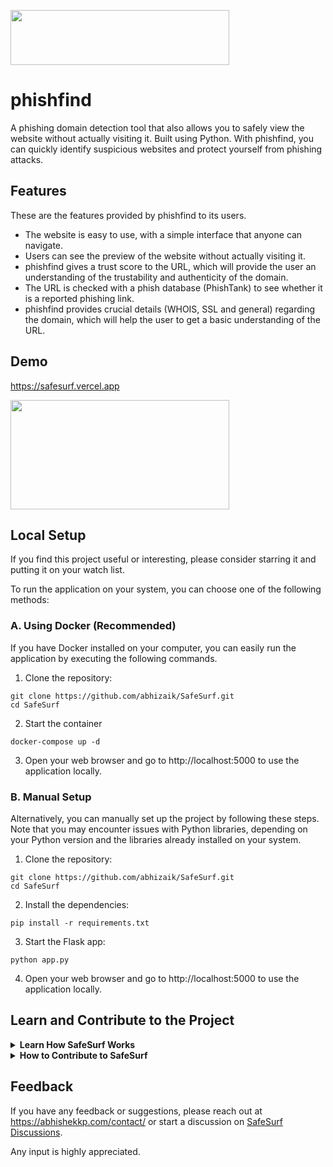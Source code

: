 
<img src="![image](https://github.com/sivasubramani06/phishfind/assets/162475908/a9049f07-ce44-40c6-9d70-592478597b37)
"  width="350" height="88">


# phishfind

A phishing domain detection tool that also allows you to safely view the website without actually visiting it. Built using Python. With phishfind, you can quickly identify suspicious websites and protect yourself from phishing attacks.


## Features

These are the features provided by phishfind to its users.
- The website is easy to use, with a simple interface that anyone can navigate.
- Users can see the preview of the website without actually visiting it.
- phishfind gives a trust score to the URL, which will provide the user an understanding of the trustability and authenticity of the domain.
- The URL is checked with a phish database (PhishTank) to see whether it is a reported phishing link.
- phishfind provides crucial details (WHOIS, SSL and general) regarding the domain, which will help the user to get a basic understanding of the URL.

## Demo

https://safesurf.vercel.app

<img src="static/safesurf-screenshot.png"  width="350" height="175">
<br>

## Local Setup
If you find this project useful or interesting, please consider starring it and putting it on your watch list.

To run the application on your system, you can choose one of the following methods:

### A. Using Docker (Recommended)
If you have Docker installed on your computer, you can easily run the application by executing the following commands.

1. Clone the repository: 

```shell
git clone https://github.com/abhizaik/SafeSurf.git
cd SafeSurf
```

2. Start the container
```shell
docker-compose up -d
```

3. Open your web browser and go to http://localhost:5000 to use the application locally.

### B. Manual Setup
Alternatively, you can manually set up the project by following these steps. Note that you may encounter issues with Python libraries, depending on your Python version and the libraries already installed on your system.

1. Clone the repository: 

```shell
git clone https://github.com/abhizaik/SafeSurf.git
cd SafeSurf
```

2. Install the dependencies: 

```shell
pip install -r requirements.txt
```

3. Start the Flask app: 

```shell
python app.py
```

4. Open your web browser and go to http://localhost:5000 to use the application locally.


## Learn and Contribute to the Project
  
  <details>
  <summary> <b> Learn How SafeSurf Works </b> </summary>

  ### Project Functionality Overview

This section explains the functionality and inner workings of the project, detailing its key components and processes.

### API Endpoints 
- `/`: Homepage of the application where users can input a URL to assess its safety.
- `/preview`: Endpoint to view a preview of the website within SafeSurf.
- `/source-code`: Endpoint to view the source code of a website.

[Detailed code documentaion of SafeSurf](README-HOW-SAFESURF-WORKS.md)



</details>

<details>
  <summary> <b> How to Contribute to SafeSurf </b> </summary>

### Contributing Guidelines
Contributions are always welcome. If you find this project useful or interesting, please consider starring it and putting it on your watch list. If you want to contribute to the project, here's how you can do it:

1. Fork the repository to your GitHub account
2. Clone the forked repository to your local machine: 

```shell
git clone https://github.com/yourusername/SafeSurf.git
```

3. Create a new branch for your changes:

```shell
git checkout -b name-of-your-branch
```

4. Make your changes to the code
5. Commit your changes: 

```shell
git commit -m "your commit message"
```

6. Push your changes to your forked repository: 

```shell
git push origin name-of-your-branch
```

7. Create a pull request from your forked repository to the main repository
8. Wait for your changes to be reviewed and merged
   
   </details>


## Feedback

If you have any feedback or suggestions, please reach out at https://abhishekkp.com/contact/ or start a discussion on [SafeSurf Discussions](https://github.com/abhizaik/SafeSurf/discussions).

Any input is highly appreciated.
